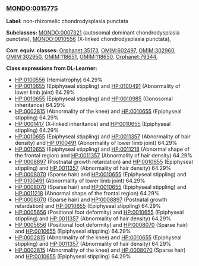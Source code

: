 
### [MONDO:0015775](http://purl.obolibrary.org/obo/MONDO_0015775)
**Label:** non-rhizomelic chondrodysplasia punctata

**Subclasses:** [MONDO:0007321](http://purl.obolibrary.org/obo/MONDO_0007321) (autosomal dominant chondrodysplasia punctata), [MONDO:0010556](http://purl.obolibrary.org/obo/MONDO_0010556) (X-linked chondrodysplasia punctata), 

**Corr. equiv. classes:** [Orphanet:35173](http://www.orpha.net/ORDO/Orphanet_35173), [OMIM:602497](http://purl.obolibrary.org/obo/OMIM_602497), [OMIM:302960](http://purl.obolibrary.org/obo/OMIM_302960), [OMIM:302950](http://purl.obolibrary.org/obo/OMIM_302950), [OMIM:118651](http://purl.obolibrary.org/obo/OMIM_118651), [OMIM:118650](http://purl.obolibrary.org/obo/OMIM_118650), [Orphanet:79344](http://www.orpha.net/ORDO/Orphanet_79344), 

**Class expressions from DL-Learner:**

- [HP:0100556](http://purl.obolibrary.org/obo/HP_0100556) (Hemiatrophy) 64.29%
- [HP:0010655](http://purl.obolibrary.org/obo/HP_0010655) (Epiphyseal stippling) and [HP:0100491](http://purl.obolibrary.org/obo/HP_0100491) (Abnormality of lower limb joint) 64.29%
- [HP:0010655](http://purl.obolibrary.org/obo/HP_0010655) (Epiphyseal stippling) and [HP:0010985](http://purl.obolibrary.org/obo/HP_0010985) (Gonosomal inheritance) 64.29%
- [HP:0002815](http://purl.obolibrary.org/obo/HP_0002815) (Abnormality of the knee) and [HP:0010655](http://purl.obolibrary.org/obo/HP_0010655) (Epiphyseal stippling) 64.29%
- [HP:0001417](http://purl.obolibrary.org/obo/HP_0001417) (X-linked inheritance) and [HP:0010655](http://purl.obolibrary.org/obo/HP_0010655) (Epiphyseal stippling) 64.29%
- [HP:0010655](http://purl.obolibrary.org/obo/HP_0010655) (Epiphyseal stippling) and [HP:0011357](http://purl.obolibrary.org/obo/HP_0011357) (Abnormality of hair density) and [HP:0100491](http://purl.obolibrary.org/obo/HP_0100491) (Abnormality of lower limb joint) 64.29%
- [HP:0010655](http://purl.obolibrary.org/obo/HP_0010655) (Epiphyseal stippling) and [HP:0011218](http://purl.obolibrary.org/obo/HP_0011218) (Abnormal shape of the frontal region) and [HP:0011357](http://purl.obolibrary.org/obo/HP_0011357) (Abnormality of hair density) 64.29%
- [HP:0008897](http://purl.obolibrary.org/obo/HP_0008897) (Postnatal growth retardation) and [HP:0010655](http://purl.obolibrary.org/obo/HP_0010655) (Epiphyseal stippling) and [HP:0011357](http://purl.obolibrary.org/obo/HP_0011357) (Abnormality of hair density) 64.29%
- [HP:0008070](http://purl.obolibrary.org/obo/HP_0008070) (Sparse hair) and [HP:0010655](http://purl.obolibrary.org/obo/HP_0010655) (Epiphyseal stippling) and [HP:0100491](http://purl.obolibrary.org/obo/HP_0100491) (Abnormality of lower limb joint) 64.29%
- [HP:0008070](http://purl.obolibrary.org/obo/HP_0008070) (Sparse hair) and [HP:0010655](http://purl.obolibrary.org/obo/HP_0010655) (Epiphyseal stippling) and [HP:0011218](http://purl.obolibrary.org/obo/HP_0011218) (Abnormal shape of the frontal region) 64.29%
- [HP:0008070](http://purl.obolibrary.org/obo/HP_0008070) (Sparse hair) and [HP:0008897](http://purl.obolibrary.org/obo/HP_0008897) (Postnatal growth retardation) and [HP:0010655](http://purl.obolibrary.org/obo/HP_0010655) (Epiphyseal stippling) 64.29%
- [HP:0005656](http://purl.obolibrary.org/obo/HP_0005656) (Positional foot deformity) and [HP:0010655](http://purl.obolibrary.org/obo/HP_0010655) (Epiphyseal stippling) and [HP:0011357](http://purl.obolibrary.org/obo/HP_0011357) (Abnormality of hair density) 64.29%
- [HP:0005656](http://purl.obolibrary.org/obo/HP_0005656) (Positional foot deformity) and [HP:0008070](http://purl.obolibrary.org/obo/HP_0008070) (Sparse hair) and [HP:0010655](http://purl.obolibrary.org/obo/HP_0010655) (Epiphyseal stippling) 64.29%
- [HP:0002815](http://purl.obolibrary.org/obo/HP_0002815) (Abnormality of the knee) and [HP:0010655](http://purl.obolibrary.org/obo/HP_0010655) (Epiphyseal stippling) and [HP:0011357](http://purl.obolibrary.org/obo/HP_0011357) (Abnormality of hair density) 64.29%
- [HP:0002815](http://purl.obolibrary.org/obo/HP_0002815) (Abnormality of the knee) and [HP:0008070](http://purl.obolibrary.org/obo/HP_0008070) (Sparse hair) and [HP:0010655](http://purl.obolibrary.org/obo/HP_0010655) (Epiphyseal stippling) 64.29%


